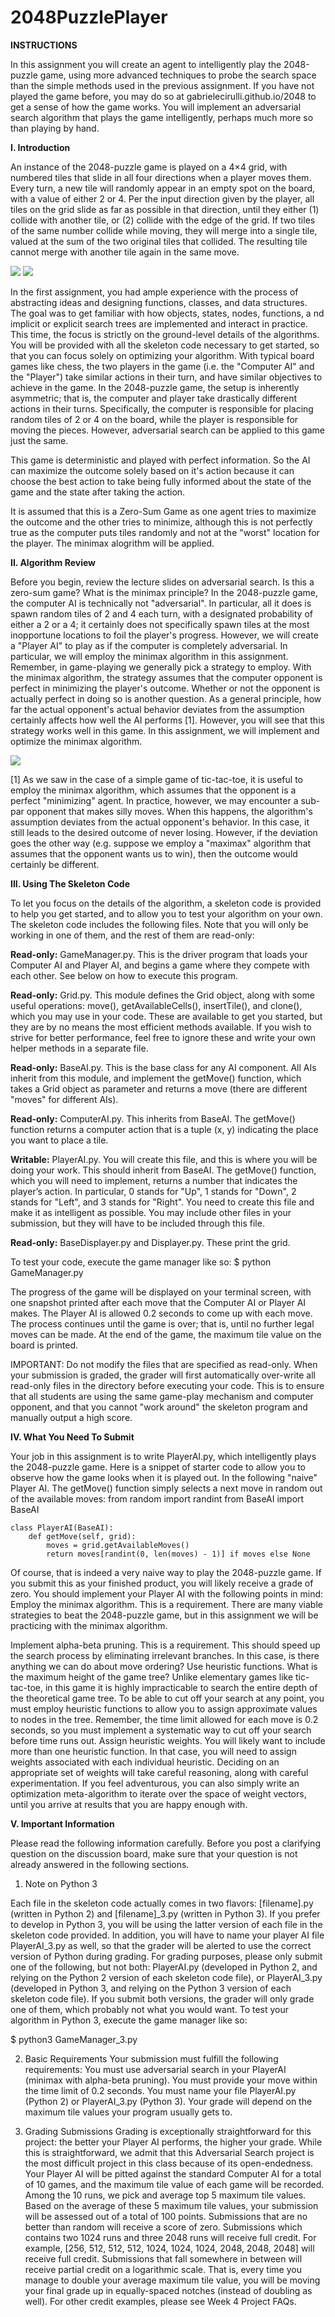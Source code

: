 # 2048PuzzlePlayer


**INSTRUCTIONS**

In this assignment you will create an agent to intelligently play the 2048-puzzle game, using more advanced techniques to probe the search space than the simple methods used in the previous assignment. If you have not played the game before, you may do so at gabrielecirulli.github.io/2048 to get a sense of how the game works. You will implement an adversarial search algorithm that plays the game intelligently, perhaps much more so than playing by hand.


**I. Introduction**

An instance of the 2048-puzzle game is played on a 4×4 grid, with numbered tiles that slide in all four directions when a player moves them. Every turn, a new tile will randomly appear in an empty spot on the board, with a value of either 2 or 4. Per the input direction given by the player, all tiles on the grid slide as far as possible in that direction, until they either (1) collide with another tile, or (2) collide with the edge of the grid. If two tiles of the same number collide while moving, they will merge into a single tile, valued at the sum of the two original tiles that collided. The resulting tile cannot merge with another tile again in the same move.

![](https://i.imgur.com/InwVwFK.png)
![](https://i.imgur.com/FxkLPRi.png)

In the first assignment, you had ample experience with the process of abstracting ideas and designing functions, classes, and data structures. The goal was to get familiar with how objects, states, nodes, functions, a
nd implicit or explicit search trees are implemented and interact in practice. This time, the focus is strictly on the ground-level details of the algorithms. You will be provided with all the skeleton code necessary to get started, so that you can focus solely on optimizing your algorithm.
With typical board games like chess, the two players in the game (i.e. the "Computer AI" and the "Player") take similar actions in their turn, and have similar objectives to achieve in the game. In the 2048-puzzle game, the setup is inherently asymmetric; that is, the computer and player take drastically different actions in their turns. Specifically, the computer is responsible for placing random tiles of 2 or 4 on the board, while the player is responsible for moving the pieces. However, adversarial search can be applied to this game just the same.

This game is deterministic and played with perfect information. So the AI can maximize the outcome solely based on it's action because it can choose the best action to take being fully informed about the state of the game and the state after taking the action.

It is assumed that this is a Zero-Sum Game as one agent tries to maximize the outcome and the other tries to minimize, although this is not perfectly true as the computer puts tiles randomly and not at the "worst" location for the player. The minimax alogrithm will be applied.

**II. Algorithm Review**

Before you begin, review the lecture slides on adversarial search. Is this a zero-sum game? What is the minimax principle? In the 2048-puzzle game, the computer AI is technically not "adversarial". In particular, all it does is spawn random tiles of 2 and 4 each turn, with a designated probability of either a 2 or a 4; it certainly does not specifically spawn tiles at the most inopportune locations to foil the player's progress. However, we will create a "Player AI" to play as if the computer is completely adversarial. In particular, we will employ the minimax algorithm in this assignment.
Remember, in game-playing we generally pick a strategy to employ. With the minimax algorithm, the strategy assumes that the computer opponent is perfect in minimizing the player's outcome. Whether or not the opponent is actually perfect in doing so is another question. As a general principle, how far the actual opponent's actual behavior deviates from the assumption certainly affects how well the AI performs [1]. However, you will see that this strategy works well in this game. In this assignment, we will implement and optimize the minimax algorithm.

![](https://i.imgur.com/vfP5jtu.png)

[1] As we saw in the case of a simple game of tic-tac-toe, it is useful to employ the minimax algorithm, which assumes that the opponent is a perfect "minimizing" agent. In practice, however, we may encounter a sub-par opponent that makes silly moves. When this happens, the algorithm's assumption deviates from the actual opponent's behavior. In this case, it still leads to the desired outcome of never losing. However, if the deviation goes the other way (e.g. suppose we employ a "maximax" algorithm that assumes that the opponent wants us to win), then the outcome would certainly be different.

**III. Using The Skeleton Code**

To let you focus on the details of the algorithm, a skeleton code is provided to help you get started, and to allow you to test your algorithm on your own. The skeleton code includes the following files. Note that you will only be working in one of them, and the rest of them are read-only:

**Read-only:** GameManager.py. This is the driver program that loads your Computer AI and Player AI, and begins a game where they compete with each other. See below on how to execute this program.

**Read-only:** Grid.py. This module defines the Grid object, along with some useful operations: move(), getAvailableCells(), insertTile(), and clone(), which you may use in your code. These are available to get you started, but they are by no means the most efficient methods available. If you wish to strive for better performance, feel free to ignore these and write your own helper methods in a separate file.

**Read-only:** BaseAI.py. This is the base class for any AI component. All AIs inherit from this module, and implement the getMove() function, which takes a Grid object as parameter and returns a move (there are different "moves" for different AIs).

**Read-only:** ComputerAI.py. This inherits from BaseAI. The getMove() function returns a computer action that is a tuple (x, y) indicating the place you want to place a tile.

**Writable:** PlayerAI.py. You will create this file, and this is where you will be doing your work. This should inherit from BaseAI. The getMove() function, which you will need to implement, returns a number that indicates the player’s action. In particular, 0 stands for "Up", 1 stands for "Down", 2 stands for "Left", and 3 stands for "Right". You need to create this file and make it as intelligent as possible. You may include other files in your submission, but they will have to be included through this file.

**Read-only:** BaseDisplayer.py and Displayer.py. These print the grid.

To test your code, execute the game manager like so:
$ python GameManager.py

The progress of the game will be displayed on your terminal screen, with one snapshot printed after each move that the Computer AI or Player AI makes. The Player AI is allowed 0.2 seconds to come up with each move. The process continues until the game is over; that is, until no further legal moves can be made. At the end of the game, the maximum tile value on the board is printed.

IMPORTANT: Do not modify the files that are specified as read-only. When your submission is graded, the grader will first automatically over-write all read-only files in the directory before executing your code. This is to ensure that all students are using the same game-play mechanism and computer opponent, and that you cannot "work around" the skeleton program and manually output a high score.

**IV. What You Need To Submit**

Your job in this assignment is to write PlayerAI.py, which intelligently plays the 2048-puzzle game. Here is a snippet of starter code to allow you to observe how the game looks when it is played out. In the following "naive" Player AI. The getMove() function simply selects a next move in random out of the available moves:
from random import randint
from BaseAI import BaseAI


    class PlayerAI(BaseAI):
    	def getMove(self, grid):
    		moves = grid.getAvailableMoves()
    		return moves[randint(0, len(moves) - 1)] if moves else None

Of course, that is indeed a very naive way to play the 2048-puzzle game. If you submit this as your finished product, you will likely receive a grade of zero. You should implement your Player AI with the following points in mind:
Employ the minimax algorithm. This is a requirement. There are many viable strategies to beat the 2048-puzzle game, but in this assignment we will be practicing with the minimax algorithm.

Implement alpha-beta pruning. This is a requirement. This should speed up the search process by eliminating irrelevant branches. In this case, is there anything we can do about move ordering?
Use heuristic functions. What is the maximum height of the game tree? Unlike elementary games like tic-tac-toe, in this game it is highly impracticable to search the entire depth of the theoretical game tree. To be able to cut off your search at any point, you must employ heuristic functions to allow you to assign approximate values to nodes in the tree. Remember, the time limit allowed for each move is 0.2 seconds, so you must implement a systematic way to cut off your search before time runs out.
Assign heuristic weights. You will likely want to include more than one heuristic function. In that case, you will need to assign weights associated with each individual heuristic. Deciding on an appropriate set of weights will take careful reasoning, along with careful experimentation. If you feel adventurous, you can also simply write an optimization meta-algorithm to iterate over the space of weight vectors, until you arrive at results that you are happy enough with.

**V. Important Information**

Please read the following information carefully. Before you post a clarifying question on the discussion board, make sure that your question is not already answered in the following sections.
1. Note on Python 3

Each file in the skeleton code actually comes in two flavors: [filename].py (written in Python 2) and [filename]_3.py (written in Python 3). If you prefer to develop in Python 3, you will be using the latter version of each file in the skeleton code provided. In addition, you will have to name your player AI file PlayerAI_3.py as well, so that the grader will be alerted to use the correct version of Python during grading. For grading purposes, please only submit one of the following, but not both:
PlayerAI.py (developed in Python 2, and relying on the Python 2 version of each skeleton code file), or
PlayerAI_3.py (developed in Python 3, and relying on the Python 3 version of each skeleton code file).
If you submit both versions, the grader will only grade one of them, which probably not what you would want. To test your algorithm in Python 3, execute the game manager like so:

$ python3 GameManager_3.py

2. Basic Requirements
Your submission must fulfill the following requirements:
You must use adversarial search in your PlayerAI (minimax with alpha-beta pruning).
You must provide your move within the time limit of 0.2 seconds.
You must name your file PlayerAI.py (Python 2) or PlayerAI_3.py (Python 3).
Your grade will depend on the maximum tile values your program usually gets to.

3. Grading Submissions
Grading is exceptionally straightforward for this project: the better your Player AI performs, the higher your grade. While this is straightforward, we admit that this Adversarial Search project is the most difficult project in this class because of its open-endedness. Your Player AI will be pitted against the standard Computer AI for a total of 10 games, and the maximum tile value of each game will be recorded. Among the 10 runs, we pick and average top 5 maximum tile values. Based on the average of these 5 maximum tile values, your submission will be assessed out of a total of 100 points.
Submissions that are no better than random will receive a score of zero.
Submissions which contains two 1024 runs and three 2048 runs will receive full credit. For example, [256, 512, 512, 512, 1024, 1024, 1024, 2048, 2048, 2048] will receive full credit.
Submissions that fall somewhere in between will receive partial credit on a logarithmic scale. That is, every time you manage to double your average maximum tile value, you will be moving your final grade up in equally-spaced notches (instead of doubling as well). For other credit examples, please see Week 4 Project FAQs.